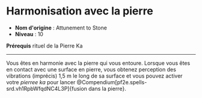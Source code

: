 # Harmonisation avec la pierre

 * **Nom d'origine** : Attunement to Stone
 * **Niveau** : 10


<p><span id="ctl00_MainContent_DetailedOutput"><strong>Prérequis</strong> rituel de la Pierre Ka<br></span></p>
<hr>
<p>Vous êtes en harmonie avec la pierre qui vous entoure. Lorsque vous êtes en contact avec une surface en pierre, vous obtenez perception des vibrations (imprécis) 1,5 m le long de sa surface et vous pouvez activer votre <em>pierree ka</em> pour lancer @Compendium[pf2e.spells-srd.vh1RpbWfqdNC4L3P]{fusion dans la pierre}.&nbsp;</p>